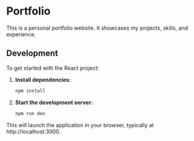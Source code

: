 # Portfolio

This is a personal portfolio website. It showcases my projects, skills, and experience.

## Development

To get started with the React project:

1. **Install dependencies:**
   ```bash
   npm install
   ```
2. **Start the development server:**
   ```bash
   npm run dev
   ```
This will launch the application in your browser, typically at http://localhost:3000.
